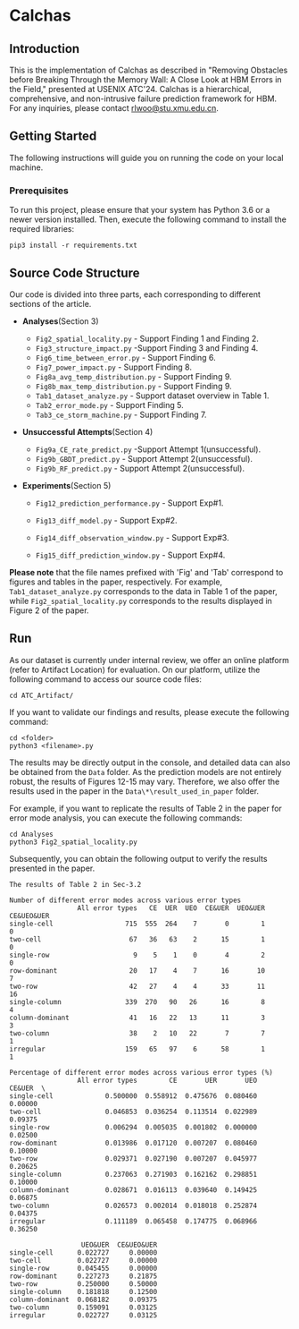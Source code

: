 # Calchas

## Introduction

This is the implementation of Calchas as described in "Removing Obstacles before Breaking Through the Memory Wall: A Close Look at HBM Errors in the Field," presented at USENIX ATC'24. Calchas is a hierarchical, comprehensive, and non-intrusive failure prediction framework for HBM. For any inquiries, please contact rlwoo@stu.xmu.edu.cn.



## Getting Started 

The following instructions will guide you on running the code on your local machine.

### Prerequisites 

To run this project, please ensure that your system has Python 3.6 or a newer version installed. Then, execute the following command to install the required libraries:

```
pip3 install -r requirements.txt
```



## Source Code Structure 

Our code is divided into three parts, each corresponding to different sections of the article.

- **Analyses**(Section 3)
  - `Fig2_spatial_locality.py` - Support Finding 1 and Finding 2.
  - `Fig3_structure_impact.py` -Support Finding 3 and Finding 4.
  - `Fig6_time_between_error.py` - Support Finding 6.
  - `Fig7_power_impact.py` - Support Finding 8.
  - `Fig8a_avg_temp_distribution.py` - Support Finding 9.
  - `Fig8b_max_temp_distribution.py` - Support Finding 9.
  - `Tab1_dataset_analyze.py` - Support dataset overview in Table 1.
  - `Tab2_error_mode.py` - Support Finding 5.
  - `Tab3_ce_storm_machine.py` - Support Finding 7.
  
- **Unsuccessful Attempts**(Section 4)

  - `Fig9a_CE_rate_predict.py` -Support Attempt 1(unsuccessful).
  - `Fig9b_GBDT_predict.py` - Support Attempt 2(unsuccessful).
  - `Fig9b_RF_predict.py` - Support Attempt 2(unsuccessful).

- **Experiments**(Section 5)

  - `Fig12_prediction_performance.py` - Support Exp#1.

  - `Fig13_diff_model.py` - Support Exp#2.

  - `Fig14_diff_observation_window.py` - Support Exp#3.

  - `Fig15_diff_prediction_window.py` - Support Exp#4.

**Please note** that the file names prefixed with 'Fig' and 'Tab' correspond to figures and tables in the paper, respectively. For example, `Tab1_dataset_analyze.py` corresponds to the data in Table 1 of the paper, while `Fig2_spatial_locality.py` corresponds to the results displayed in Figure 2 of the paper.



## Run

As our dataset is currently under internal review, we offer an online platform (refer to Artifact Location) for evaluation. On our platform, utilize the following command to access our source code files:

```
cd ATC_Artifact/
```

If you want to validate our findings and results, please execute the following command:

```
cd <folder>
python3 <filename>.py
```

The results may be directly output in the console, and detailed data can also be obtained from the `Data` folder. As the prediction models are not entirely robust, the results of Figures 12-15 may vary. Therefore, we also offer the results used in the paper in the `Data\*\result_used_in_paper` folder.



For example, if you want to replicate the results of Table 2 in the paper for error mode analysis, you can execute the following commands:

```
cd Analyses
python3 Fig2_spatial_locality.py
```

Subsequently, you can obtain the following output to verify the results presented in the paper.

```
The results of Table 2 in Sec-3.2

Number of different error modes across various error types
                 All error types   CE  UER  UEO  CE&UER  UEO&UER  CE&UEO&UER
single-cell                  715  555  264    7       0        1           0
two-cell                      67   36   63    2      15        1           0
single-row                     9    5    1    0       4        2           0
row-dominant                  20   17    4    7      16       10           7
two-row                       42   27    4    4      33       11          16
single-column                339  270   90   26      16        8           4
column-dominant               41   16   22   13      11        3           3
two-column                    38    2   10   22       7        7           1
irregular                    159   65   97    6      58        1           1

Percentage of different error modes across various error types (%)
                 All error types        CE       UER       UEO   CE&UER  \
single-cell             0.500000  0.558912  0.475676  0.080460  0.00000
two-cell                0.046853  0.036254  0.113514  0.022989  0.09375
single-row              0.006294  0.005035  0.001802  0.000000  0.02500
row-dominant            0.013986  0.017120  0.007207  0.080460  0.10000
two-row                 0.029371  0.027190  0.007207  0.045977  0.20625
single-column           0.237063  0.271903  0.162162  0.298851  0.10000
column-dominant         0.028671  0.016113  0.039640  0.149425  0.06875
two-column              0.026573  0.002014  0.018018  0.252874  0.04375
irregular               0.111189  0.065458  0.174775  0.068966  0.36250

                  UEO&UER  CE&UEO&UER
single-cell      0.022727     0.00000
two-cell         0.022727     0.00000
single-row       0.045455     0.00000
row-dominant     0.227273     0.21875
two-row          0.250000     0.50000
single-column    0.181818     0.12500
column-dominant  0.068182     0.09375
two-column       0.159091     0.03125
irregular        0.022727     0.03125
```



